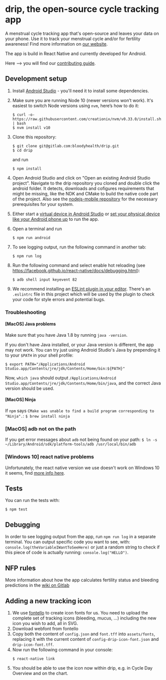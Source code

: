 # drip, the open-source cycle tracking app

A menstrual cycle tracking app that's open-source and leaves your data on your phone. Use it to track your menstrual cycle and/or for fertility awareness!
Find more information on [our website](https://bloodyhealth.gitlab.io/).

The app is build in React Native and currently developed for Android.

Here --> you will find our [contributing guide](https://gitlab.com/bloodyhealth/drip/blob/master/CONTRIBUTING.md).

## Development setup

1.  Install [Android Studio](https://developer.android.com/studio/) - you'll need it to install some dependencies.

1.  Make sure you are running Node 10 (newer versions won’t work). It's easiest to switch Node versions using `nvm`, here’s how to do it:

    ```
    $ curl -o- https://raw.githubusercontent.com/creationix/nvm/v0.33.0/install.sh | bash
    $ nvm install v10
    ```

1.  Clone this repository:

    ```
    $ git clone git@gitlab.com:bloodyhealth/drip.git
    $ cd drip
    ```
    and run
    ```
    $ npm install
    ```

1.  Open Android Studio and click on "Open an existing Android Studio project". Navigate to the drip repository you cloned and double click the android folder. It detects, downloads and cofigures requirements that might be missing, like the NDK and CMake to build the native code part of the project. Also see the [nodejs-mobile repository](https://github.com/janeasystems/nodejs-mobile) for the necessary prerequisites for your system.

1.  Either start a [virtual device in Android Studio](https://developer.android.com/studio/run/emulator) or [set your physical device like your Android phone up](https://developer.android.com/training/basics/firstapp/running-app) to run the app.

1.  Open a terminal and run
    ```
    $ npm run android
    ```

1.  To see logging output, run the following command in another tab: 
    ```
    $ npm run log
    ```

1.  Run the following command and select enable hot reloading (see https://facebook.github.io/react-native/docs/debugging.html):
    ```
    $ adb shell input keyevent 82
    ```

1.  We recommend installing an [ESLint plugin in your editor](https://eslint.org/docs/user-guide/integrations#editors). There's an `.eslintrc` file in this project which will be used by the plugin to check your code for style errors and potential bugs.

### Troubleshooting
#### [MacOS] Java problems

Make sure that you have Java 1.8 by running `java -version`.

If you don't have Java installed, or your Java version is different, the app may not work. You can try just using Android Studio's Java by prepending it to your `$PATH` in your shell profile:

```
$ export PATH="/Applications/Android Studio.app/Contents/jre/jdk/Contents/Home/bin:${PATH}"
```

Now, `which java` should output `/Applications/Android Studio.app/Contents/jre/jdk/Contents/Home/bin/java`, and the correct Java version should be used.

#### [MacOS] Ninja
If `npm` says `CMake was unable to find a build program corresponding to "Ninja".`:
    ```
    $ brew install ninja
    ```

### [MacOS] adb not on the path
If you get error messages about `adb` not being found on your path:
    ```
    $ ln -s ~/Library/Android/sdk/platform-tools/adb /usr/local/bin/adb
    ```

### [Windows 10] react native problems

Unfortunately, the react native version we use doesn't work on Windows 10 it seems, find [more info here](https://github.com/facebook/react-native/issues/20015).

## Tests
You can run the tests with:
```
$ npm test
```

## Debugging
In order to see logging output from the app, run `npm run log` in a separate terminal. You can output specific code you want to see, with:
`console.log(theVariableIWantToSeeHere)`
or just a random string to check if this piece of code is actually running:
`console.log("HELLO")`.

## NFP rules
More information about how the app calculates fertility status and bleeding predictions in the [wiki on Gitlab](https://gitlab.com/bloodyhealth/drip/wikis/home)

## Adding a new tracking icon

1.  We use [fontello](http://fontello.com/) to create icon fonts for us. You need to upload the complete set of tracking icons (bleeding, mucus, ...) including the new icon you wish to add, all in SVG.
2.  Download webfont from fontello
3.  Copy both the content of `config.json` and `font.tff` into `assets/fonts`, replacing it with the current content of `config-drip-icon-font.json` and `drip-icon-font.tff`.
4.  Now run the following command in your console:
    ```
    $ react-native link
    ```
5.  You should be able to use the icon now within drip, e.g. in Cycle Day Overview and on the chart.
